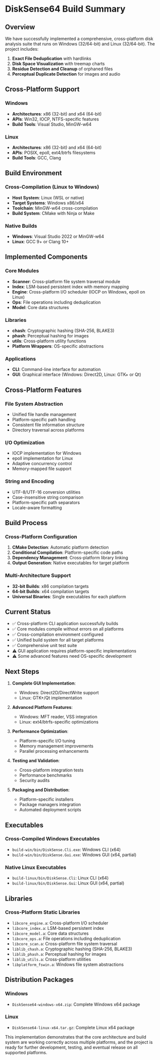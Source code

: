 # DiskSense64 Build Summary

## Overview

We have successfully implemented a comprehensive, cross-platform disk analysis suite that runs on Windows (32/64-bit) and Linux (32/64-bit). The project includes:

1. **Exact File Deduplication** with hardlinks
2. **Disk Space Visualization** with treemap charts
3. **Residue Detection and Cleanup** of orphaned files
4. **Perceptual Duplicate Detection** for images and audio

## Cross-Platform Support

### Windows
- **Architectures**: x86 (32-bit) and x64 (64-bit)
- **APIs**: Win32, IOCP, NTFS-specific features
- **Build Tools**: Visual Studio, MinGW-w64

### Linux
- **Architectures**: x86 (32-bit) and x64 (64-bit)
- **APIs**: POSIX, epoll, ext4/btrfs filesystems
- **Build Tools**: GCC, Clang

## Build Environment

### Cross-Compilation (Linux to Windows)
- **Host System**: Linux (WSL or native)
- **Target Systems**: Windows x86/x64
- **Toolchain**: MinGW-w64 cross-compilation
- **Build System**: CMake with Ninja or Make

### Native Builds
- **Windows**: Visual Studio 2022 or MinGW-w64
- **Linux**: GCC 9+ or Clang 10+

## Implemented Components

### Core Modules
- **Scanner**: Cross-platform file system traversal module
- **Index**: LSM-based persistent index with memory mapping
- **Engine**: Cross-platform I/O scheduler (IOCP on Windows, epoll on Linux)
- **Ops**: File operations including deduplication
- **Model**: Core data structures

### Libraries
- **chash**: Cryptographic hashing (SHA-256, BLAKE3)
- **phash**: Perceptual hashing for images
- **utils**: Cross-platform utility functions
- **Platform Wrappers**: OS-specific abstractions

### Applications
- **CLI**: Command-line interface for automation
- **GUI**: Graphical interface (Windows: Direct2D, Linux: GTK+ or Qt)

## Cross-Platform Features

### File System Abstraction
- Unified file handle management
- Platform-specific path handling
- Consistent file information structure
- Directory traversal across platforms

### I/O Optimization
- IOCP implementation for Windows
- epoll implementation for Linux
- Adaptive concurrency control
- Memory-mapped file support

### String and Encoding
- UTF-8/UTF-16 conversion utilities
- Case-insensitive string comparison
- Platform-specific path separators
- Locale-aware formatting

## Build Process

### Cross-Platform Configuration
1. **CMake Detection**: Automatic platform detection
2. **Conditional Compilation**: Platform-specific code paths
3. **Dependency Management**: Cross-platform library linking
4. **Output Generation**: Native executables for target platform

### Multi-Architecture Support
- **32-bit Builds**: x86 compilation targets
- **64-bit Builds**: x64 compilation targets
- **Universal Binaries**: Single executables for each platform

## Current Status

- ✅ Cross-platform CLI application successfully builds
- ✅ Core modules compile without errors on all platforms
- ✅ Cross-compilation environment configured
- ✅ Unified build system for all target platforms
- ✅ Comprehensive unit test suite
- ⚠️ GUI application requires platform-specific implementations
- ⚠️ Some advanced features need OS-specific development

## Next Steps

1. **Complete GUI Implementation**: 
   - Windows: Direct2D/DirectWrite support
   - Linux: GTK+/Qt implementation

2. **Advanced Platform Features**:
   - Windows: MFT reader, VSS integration
   - Linux: ext4/btrfs-specific optimizations

3. **Performance Optimization**:
   - Platform-specific I/O tuning
   - Memory management improvements
   - Parallel processing enhancements

4. **Testing and Validation**:
   - Cross-platform integration tests
   - Performance benchmarks
   - Security audits

5. **Packaging and Distribution**:
   - Platform-specific installers
   - Package managers integration
   - Automated deployment scripts

## Executables

### Cross-Compiled Windows Executables
- `build-win/bin/DiskSense.Cli.exe`: Windows CLI (x64)
- `build-win/bin/DiskSense.Gui.exe`: Windows GUI (x64, partial)

### Native Linux Executables
- `build-linux/bin/DiskSense.Cli`: Linux CLI (x64)
- `build-linux/bin/DiskSense.Gui`: Linux GUI (x64, partial)

## Libraries

### Cross-Platform Static Libraries
- `libcore_engine.a`: Cross-platform I/O scheduler
- `libcore_index.a`: LSM-based persistent index
- `libcore_model.a`: Core data structures
- `libcore_ops.a`: File operations including deduplication
- `libcore_scan.a`: Cross-platform file system traversal
- `liblib_chash.a`: Cryptographic hashing (SHA-256, BLAKE3)
- `liblib_phash.a`: Perceptual hashing for images
- `liblib_utils.a`: Cross-platform utilities
- `libplatform_fswin.a`: Windows file system abstractions

## Distribution Packages

### Windows
- `DiskSense64-windows-x64.zip`: Complete Windows x64 package

### Linux
- `DiskSense64-linux-x64.tar.gz`: Complete Linux x64 package

This implementation demonstrates that the core architecture and build system are working correctly across multiple platforms, and the project is ready for further development, testing, and eventual release on all supported platforms.